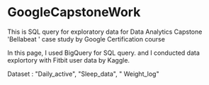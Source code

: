 # GoogleCapstoneWork
This is SQL query for exploratory data for  Data Analytics Capstone  'Bellabeat ' case study by Google Certification course 

In this page, I used BigQuery for SQL query. and I conducted data explortory with Fitbit user data by Kaggle.

Dataset : "Daily_active", "Sleep_data", " Weight_log"
